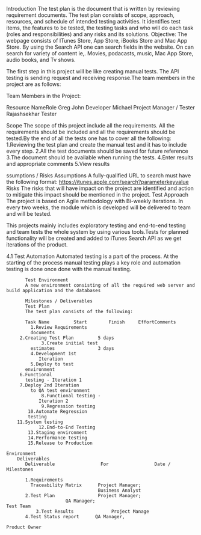 
Introduction 
      The test plan is the document that is written by reviewing requirement documents. The test plan consists of scope, approach, resources, and schedule of intended testing activities. It identifies test items, the features to be tested, the testing tasks and who will do each task (roles and responsibilities) and any risks and its solutions.
Objective:
The webpage consists of ITunes Store, App Store, iBooks Store and Mac App Store. By using the Search API one can search fields in the website. On can search for variety of content ie,. Movies, podacasts, music, Mac App Store, audio books, and Tv shows.

The first step in this project will be like creating manual tests. The API testing is sending request and receiving response.The team members in the project are as follows:

Team Members in the Project:

Resource         NameRole
Greg John        Developer
Michael          Project Manager / Tester
Rajashsekhar     Tester

Scope
The scope of this project include all the requirements. All the requirements should be included and all the requirements should be tested.By the end of all the tests one has to cover all the following:
1.Reviewing the test plan and create the manual test and it has to include every step.
2.All the test documents should be saved for future reference
3.The document should be available when running the tests.
4.Enter results and appropriate comments
5.View results



ssumptions / Risks
Assumptions
A fully-qualified URL to search must have the following format:
https://itunes.apple.com/search?parameterkeyvalue
Risks
The risks that will have impact on the project are identified and action to mitigate this impact should be mentioned in the project.
Test Approach
The project is based on Agile methodology with Bi-weekly iterations. In every two weeks, the module which is developed will be delivered to team and will be tested.

This projects mainly includes exploratory testing and end-to-end testing and team tests the whole system by using various tools.Tests for planned functionality will be created and added to iTunes Search API as we get iterations of the product.

4.1 Test Automation
             Automated testing is a part of the process. At the starting of the process manual testing plays a key role and automation testing is done once done with the manual testing.
	      
	       Test Environment
	       A new environment consisting of all the required web server and build application and the databases 

	       Milestones / Deliverables
	       Test Plan
	       The test plan consists of the following: 

	       Task Name         Start        Finish     EffortComments
	         1.Review Requirements 
		     documents
		 2.Creating Test Plan         5 days
                 3.Create initial test 
		     estimates                3 days
	         4.Development 1st 
	            Iteration
	         5.Deploy to test 
		   environment
		 6.Functional 
		   testing - Iteration 1
		 7.Deploy 2nd Iteration 
		     to QA test environment
       	         8.Functional testing - 
	            Iteration 2
       	         9.Regression testing
	        10.Automate Regression 
		    testing
		11.System testing
                12.End-to-End Testing
	        13.Staging environment
	        14.Performance testing
	        15.Release to Production 
	
	Environment
	    Deliverables
		   Deliverable                 For                 Date / Milestones								    
		   
		   1.Requirements 
		     Traceability Matrix      Project Manager;
		                              Business Analyst                              
		   2.Test Plan                Project Manager; 
					      QA Manager;																	                      Test Team
	           3.Test Results              Project Manage	
		   4.Test Status report      QA Manager, 
																						                                     Product Owner



